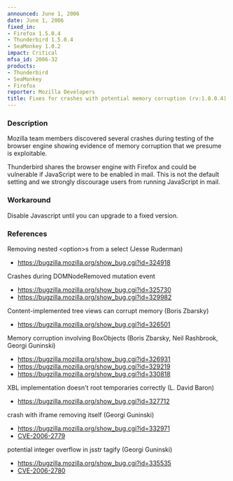 ```yaml
---
announced: June 1, 2006
date: June 1, 2006
fixed_in:
- Firefox 1.5.0.4
- Thunderbird 1.5.0.4
- SeaMonkey 1.0.2
impact: Critical
mfsa_id: 2006-32
products:
- Thunderbird
- SeaMonkey
- Firefox
reporter: Mozilla Developers
title: Fixes for crashes with potential memory corruption (rv:1.8.0.4)
---
```


<h3>Description</h3>

<p>Mozilla team members discovered several crashes during testing of the
browser engine showing evidence of memory corruption that we presume
is exploitable.</p>

<p class="note">Thunderbird shares the browser engine with Firefox
and could be vulnerable if JavaScript were to be enabled in mail. This is not
the default setting and we strongly discourage users from running
JavaScript in mail.</p>

<h3>Workaround</h3>

<p>Disable Javascript until you can upgrade to a fixed version.</p>

<h3>References</h3>

<p>Removing nested &lt;option&gt;s from a select (Jesse Ruderman)</p>

<ul>
<li><a href="https://bugzilla.mozilla.org/show_bug.cgi?id=324918">
https://bugzilla.mozilla.org/show_bug.cgi?id=324918</a></li>
</ul>

<p>Crashes during DOMNodeRemoved mutation event</p>

<ul>
<li><a href="https://bugzilla.mozilla.org/show_bug.cgi?id=325730">
https://bugzilla.mozilla.org/show_bug.cgi?id=325730</a></li>
<li><a href="https://bugzilla.mozilla.org/show_bug.cgi?id=329982">
https://bugzilla.mozilla.org/show_bug.cgi?id=329982</a></li>
</ul>

<p>Content-implemented tree views can corrupt memory (Boris Zbarsky)</p>

<ul>
<li><a href="https://bugzilla.mozilla.org/show_bug.cgi?id=326501">
https://bugzilla.mozilla.org/show_bug.cgi?id=326501</a></li>
</ul>

<p>Memory corruption involving BoxObjects (Boris Zbarsky, Neil Rashbrook, Georgi Guninski)</p>

<ul>
<li><a href="https://bugzilla.mozilla.org/show_bug.cgi?id=326931">
https://bugzilla.mozilla.org/show_bug.cgi?id=326931</a></li>
<li><a href="https://bugzilla.mozilla.org/show_bug.cgi?id=329219">
https://bugzilla.mozilla.org/show_bug.cgi?id=329219</a></li>
<li><a href="https://bugzilla.mozilla.org/show_bug.cgi?id=330818">
https://bugzilla.mozilla.org/show_bug.cgi?id=330818</a></li>
</ul>

<p>XBL implementation doesn't root temporaries correctly (L. David Baron)</p>

<ul>
<li><a href="https://bugzilla.mozilla.org/show_bug.cgi?id=327712">
https://bugzilla.mozilla.org/show_bug.cgi?id=327712</a></li>
</ul>

<p>crash with iframe removing itself (Georgi Guninski)</p>

<ul>
<li><a href="https://bugzilla.mozilla.org/show_bug.cgi?id=332971">
https://bugzilla.mozilla.org/show_bug.cgi?id=332971</a></li>
<li><a class="ex-ref" href="http://www.cve.mitre.org/cgi-bin/cvename.cgi?name=CVE-2006-2779">CVE-2006-2779</a></li>
</ul>

<p>potential integer overflow in jsstr tagify (Georgi Guninski)</p>

<ul>
<li><a href="https://bugzilla.mozilla.org/show_bug.cgi?id=335535">
https://bugzilla.mozilla.org/show_bug.cgi?id=335535</a></li>
<li><a class="ex-ref" href="http://www.cve.mitre.org/cgi-bin/cvename.cgi?name=CVE-2006-2780">CVE-2006-2780</a></li>
</ul>



